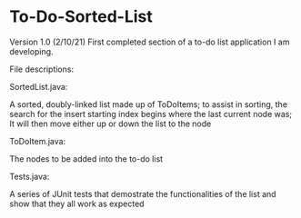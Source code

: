 # To-Do-Sorted-List
Version 1.0 (2/10/21)
First completed section of a to-do list application I am developing.

File descriptions:

SortedList.java:

A sorted, doubly-linked list made up of ToDoItems; to assist in sorting, the search for the insert starting index begins where the last current node was; It will then move either up or down the list to the node

ToDoItem.java:

The nodes to be added into the to-do list

Tests.java:

A series of JUnit tests that demostrate the functionalities of the list and show
      that they all work as expected
  
